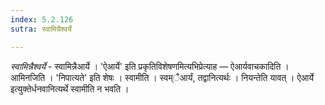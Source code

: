 ```yaml
---
index: 5.2.126
sutra: स्वामिन्नैश्वर्ये

---
```

_स्वामिन्नैश्वर्ये_ - स्वामिन्नैआर्ये । 'ऐआर्ये' इति प्रकृतिविशेषणमित्यभिप्रेत्याह — ऐआर्यवाचकादिति । आमिनजिति । 'निपात्यते' इति शेषः । स्वामीति । स्वम्ैआर्यं, तद्वानित्यर्थः । नियन्तेति यावत् । ऐआर्ये इत्युक्तेर्धनवानित्यर्थे स्वामीति न भवति । 
